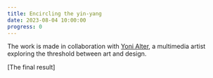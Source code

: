 ```yaml
---
title: Encircling the yin-yang
date: 2023-08-04 10:00:00
progress: 0
---
```


The work is made in collaboration with [Yoni Alter](http://yoniishappy.com), a multimedia artist exploring the threshold between art and design.

[The final result]

